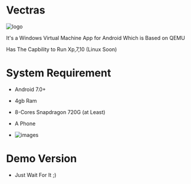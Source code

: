 # Vectras

![logo](https://github.com/ahmedbarakat2007/Vectras-windows-emulator/assets/118398763/096d4a06-8d3c-489f-9fb5-d273f361200c)

It's a Windows Virtual Machine App for Android Which is Based on QEMU

Has The Capbility to Run Xp,7,10 (Linux Soon)

# System Requirement

* Android 7.0+

* 4gb Ram

* 8-Cores Snapdragon 720G (at Least)

* A Phone
* ![images](https://github.com/ahmedbarakat2007/Vectras-windows-emulator/assets/118398763/8e453927-4235-4489-a100-9c909153bb2f)

# Demo Version

* Just Wait For It ;)
